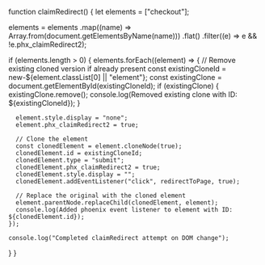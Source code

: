   function claimRedirect() {
  let elements = ["checkout"];

  elements = elements
    .map((name) => Array.from(document.getElementsByName(name)))
    .flat()
    .filter((e) => e && !e.phx_claimRedirect2);

  if (elements.length > 0) {
    elements.forEach((element) => {
      // Remove existing cloned version if already present
      const existingCloneId = new-${element.classList[0] || "element"};
      const existingClone = document.getElementById(existingCloneId);
      if (existingClone) {
        existingClone.remove();
        console.log(Removed existing clone with ID: ${existingCloneId});
      }

      element.style.display = "none";
      element.phx_claimRedirect2 = true;

      // Clone the element
      const clonedElement = element.cloneNode(true);
      clonedElement.id = existingCloneId;
      clonedElement.type = "submit";
      clonedElement.phx_claimRedirect2 = true;
      clonedElement.style.display = "";
      clonedElement.addEventListener("click", redirectToPage, true);

      // Replace the original with the cloned element
      element.parentNode.replaceChild(clonedElement, element);
      console.log(Added phoenix event listener to element with ID: ${clonedElement.id});
    });

    console.log("Completed claimRedirect attempt on DOM change");
  }
}
